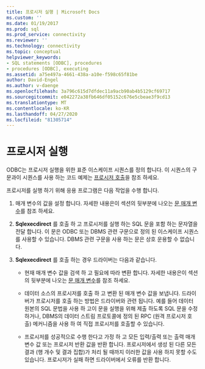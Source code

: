 ```yaml
---
title: 프로시저 실행 | Microsoft Docs
ms.custom: ''
ms.date: 01/19/2017
ms.prod: sql
ms.prod_service: connectivity
ms.reviewer: ''
ms.technology: connectivity
ms.topic: conceptual
helpviewer_keywords:
- SQL statements [ODBC], procedures
- procedures [ODBC], executing
ms.assetid: a75e497a-4661-438a-a10e-f598c65f81be
author: David-Engel
ms.author: v-daenge
ms.openlocfilehash: 3a796c615d7dfdec11a9acb90ab4b5129cf69717
ms.sourcegitcommit: e042272a38fb646df05152c676e5cbeae3f9cd13
ms.translationtype: MT
ms.contentlocale: ko-KR
ms.lasthandoff: 04/27/2020
ms.locfileid: "81305714"
---
```

# <a name="executing-procedures"></a>프로시저 실행
ODBC는 프로시저 실행을 위한 표준 이스케이프 시퀀스를 정의 합니다. 이 시퀀스의 구문과이 시퀀스를 사용 하는 코드 예제는 [프로시저 호출](../../../odbc/reference/develop-app/procedure-calls.md)을 참조 하세요.  
  
 프로시저를 실행 하기 위해 응용 프로그램은 다음 작업을 수행 합니다.  
  
1.  매개 변수의 값을 설정 합니다. 자세한 내용은이 섹션의 뒷부분에 나오는 [문 매개 변수](../../../odbc/reference/develop-app/statement-parameters.md)를 참조 하세요.  
  
2.  **Sqlexecdirect** 를 호출 하 고 프로시저를 실행 하는 SQL 문을 포함 하는 문자열을 전달 합니다. 이 문은 ODBC 또는 DBMS 관련 구문으로 정의 된 이스케이프 시퀀스를 사용할 수 있습니다. DBMS 관련 구문을 사용 하는 문은 상호 운용할 수 없습니다.  
  
3.  **Sqlexecdirect** 를 호출 하는 경우 드라이버는 다음과 같습니다.  
  
    -   현재 매개 변수 값을 검색 하 고 필요에 따라 변환 합니다. 자세한 내용은이 섹션의 뒷부분에 나오는 [문 매개 변수](../../../odbc/reference/develop-app/statement-parameters.md)를 참조 하세요.  
  
    -   데이터 소스의 프로시저를 호출 하 고 변환 된 매개 변수 값을 보냅니다. 드라이버가 프로시저를 호출 하는 방법은 드라이버와 관련 됩니다. 예를 들어 데이터 원본의 SQL 문법을 사용 하 고이 문을 실행을 위해 제출 하도록 SQL 문을 수정 하거나, DBMS의 데이터 스트림 프로토콜에 정의 된 RPC (원격 프로시저 호출) 메커니즘을 사용 하 여 직접 프로시저를 호출할 수 있습니다.  
  
    -   프로시저를 성공적으로 수행 한다고 가정 하 고 모든 입력/출력 또는 출력 매개 변수 값 또는 프로시저 반환 값을 반환 합니다. 프로시저에서 생성 된 다른 모든 결과 (행 개수 및 결과 집합)가 처리 될 때까지 이러한 값을 사용 하지 못할 수도 있습니다. 프로시저가 실패 하면 드라이버에서 오류를 반환 합니다.
